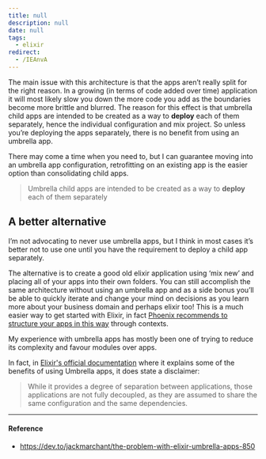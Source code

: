 ```yaml
---
title: null
description: null
date: null
tags:
  - elixir
redirect:
  - /IEAnvA
---
```


The main issue with this architecture is that the apps aren’t really split for the right reason. In a growing (in terms of code added over time) application it will most likely slow you down the more code you add as the boundaries become more brittle and blurred. The reason for this effect is that umbrella child apps are intended to be created as a way to **deploy** each of them separately, hence the individual configuration and mix project. So unless you’re deploying the apps separately, there is no benefit from using an umbrella app.

There may come a time when you need to, but I can guarantee moving into an umbrella app configuration, retrofitting on an existing app is the easier option than consolidating child apps.

> Umbrella child apps are intended to be created as a way to **deploy** each of them separately

## A better alternative

I’m not advocating to never use umbrella apps, but I think in most cases it’s better not to use one until you have the requirement to deploy a child app separately.

The alternative is to create a good old elixir application using ‘mix new’ and placing all of your apps into their own folders. You can still accomplish the same architecture without using an umbrella app and as a side bonus you’ll be able to quickly iterate and change your mind on decisions as you learn more about your business domain and perhaps elixir too! This is a much easier way to get started with Elixir, in fact [Phoenix recommends to structure your apps in this way](https://hexdocs.pm/phoenix/contexts.html) through contexts.

My experience with umbrella apps has mostly been one of trying to reduce its complexity and favour modules over apps.

In fact, in [Elixir's official documentation](https://elixir-lang.org/getting-started/mix-otp/dependencies-and-umbrella-projects.html#dont-drink-the-kool-aid) where it explains some of the benefits of using Umbrella apps, it does state a disclaimer:

> While it provides a degree of separation between applications, those applications are not fully decoupled, as they are assumed to share the same configuration and the same dependencies.

---

#### Reference

- https://dev.to/jackmarchant/the-problem-with-elixir-umbrella-apps-850
